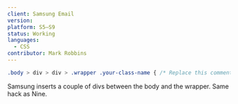 ```yaml
---
client: Samsung Email
version:
platform: S5–S9
status: Working
languages:
  - CSS
contributor: Mark Robbins
---
```


```css
.body > div > div > .wrapper .your-class-name { /* Replace this comment with your styles */ }
```

Samsung inserts a couple of divs between the body and the wrapper. Same hack as Nine.

